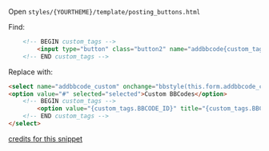 Open `styles/{YOURTHEME}/template/posting_buttons.html`

Find:

```html
	<!-- BEGIN custom_tags -->
		<input type="button" class="button2" name="addbbcode{custom_tags.BBCODE_ID}" value="{custom_tags.BBCODE_TAG}" onclick="bbstyle({custom_tags.BBCODE_ID})" title="{custom_tags.BBCODE_HELPLINE}" />
	<!-- END custom_tags -->
```

Replace with:

```html
<select name="addbbcode_custom" onchange="bbstyle(this.form.addbbcode_custom.options[this.form.addbbcode_custom.selectedIndex].value*1);this.form.addbbcode_custom.selectedIndex = 0;">
<option value="#" selected="selected">Custom BBCodes</option>
	<!-- BEGIN custom_tags -->
		<option value="{custom_tags.BBCODE_ID}" title="{custom_tags.BBCODE_HELPLINE}">{custom_tags.BBCODE_TAG}</option>
	<!-- END custom_tags -->   
</select>
```

[credits for this snippet](http://www.phpbb3bbcodes.com/viewtopic.php?f=45&t=1256)